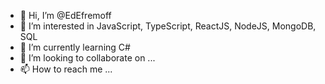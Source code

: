 - 👋 Hi, I’m @EdEfremoff
- 👀 I’m interested in JavaScript, TypeScript, ReactJS, NodeJS, MongoDB, SQL
- 🌱 I’m currently learning C#
- 💞️ I’m looking to collaborate on ...
- 📫 How to reach me ...

<!---
EdEfremoff/EdEfremoff is a ✨ special ✨ repository because its `README.md` (this file) appears on your GitHub profile.
You can click the Preview link to take a look at your changes.
--->
